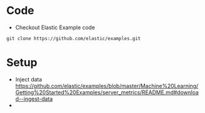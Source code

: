 # Code 
* Checkout Elastic Example code
```
git clone https://github.com/elastic/examples.git
```

# Setup
* Inject data https://github.com/elastic/examples/blob/master/Machine%20Learning/Getting%20Started%20Examples/server_metrics/README.md#download--ingest-data
* 

